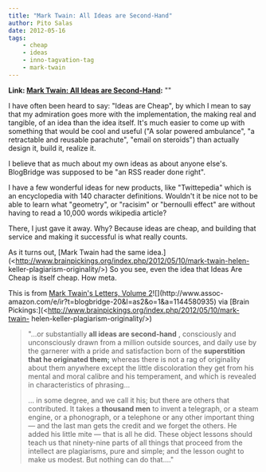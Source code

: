 ```yaml
---
title: "Mark Twain: All Ideas are Second-Hand"
author: Pito Salas
date: 2012-05-16
tags:
    - cheap
    - ideas
    - inno-tagvation-tag
    - mark-twain
---
```


**Link: [Mark Twain: All Ideas are Second-Hand](None):** ""

I have often been heard to say: "Ideas are Cheap", by which I mean to say that
my admiration goes more with the implementation, the making real and tangible,
of an idea than the idea itself. It's much easier to come up with something
that would be cool and useful ("A solar powered ambulance", "a retractable and
reusable parachute", "email on steroids") than actually design it, build it,
realize it.

I believe that as much about my own ideas as about anyone else's. BlogBridge
was supposed to be "an RSS reader done right".

I have a few wonderful ideas for new products, like "Twittepedia" which is an
encyclopedia with 140 character definitions. Wouldn't it be nice not to be
able to learn what "geometry", or "racisim" or "bernoulli effect" are without
having to read a 10,000 words wikipedia article?

There, I just gave it away. Why? Because ideas are cheap, and building that
service and making it successful is what really counts.

As it turns out, [Mark Twain had the same
idea.](<http://www.brainpickings.org/index.php/2012/05/10/mark-twain-helen-
keller-plagiarism-originality/>) So you see, even the idea that Ideas Are
Cheap is itself cheap. How meta.

This is from [Mark Twain's Letters, Volume
2](<http://www.amazon.com/gp/product/1144580935/ref=as_li_ss_tl?ie=UTF8&tag=blogbridge-20&linkCode=as2&camp=1789&creative=390957&creativeASIN=1144580935>)![](http://www.assoc-
amazon.com/e/ir?t=blogbridge-20&l=as2&o=1&a=1144580935) via [Brain
Pickings:](<http://www.brainpickings.org/index.php/2012/05/10/mark-twain-
helen-keller-plagiarism-originality/>)

> "…or substantially **all ideas are second-hand** , consciously and
> unconsciously drawn from a million outside sources, and daily use by the
> garnerer with a pride and satisfaction born of the **superstition that he
> originated them;** whereas there is not a rag of originality about them
> anywhere except the little discoloration they get from his mental and moral
> calibre and his temperament, and which is revealed in characteristics of
> phrasing…
>
> … in some degree, and we call it his; but there are others that contributed.
> It takes a **thousand men** to invent a telegraph, or a steam engine, or a
> phonograph, or a telephone or any other important thing — and the last man
> gets the credit and we forget the others. He added his little mite — that is
> all he did. These object lessons should teach us that ninety-nine parts of
> all things that proceed from the intellect are plagiarisms, pure and simple;
> and the lesson ought to make us modest. But nothing can do that…."


